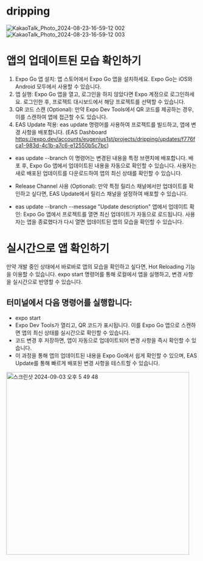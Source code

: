 # dripping

![KakaoTalk_Photo_2024-08-23-16-59-12 002](https://github.com/user-attachments/assets/bd76f5ec-527d-42c2-9ca9-dddc47fa6f95)
![KakaoTalk_Photo_2024-08-23-16-59-12 003](https://github.com/user-attachments/assets/5abd5f7f-88e7-41e1-a713-8eb3634692b5)

# 앱의 업데이트된 모습 확인하기

1. Expo Go 앱 설치: 앱 스토어에서 Expo Go 앱을 설치하세요. Expo Go는 iOS와 Android 모두에서 사용할 수 있습니다.
2. 앱 실행: Expo Go 앱을 열고, 로그인을 하지 않았다면 Expo 계정으로 로그인하세요. 로그인한 후, 프로젝트 대시보드에서 해당 프로젝트를 선택할 수 있습니다.
3. QR 코드 스캔 (Optional): 만약 Expo Dev Tools에서 QR 코드를 제공하는 경우, 이를 스캔하여 앱에 접근할 수도 있습니다.
4. EAS Update 적용: eas update 명령어를 사용하여 프로젝트를 빌드하고, 앱에 변경 사항을 배포합니다.
   (EAS Dashboard https://expo.dev/accounts/eugenius1st/projects/dripping/updates/f776fca1-983d-4c1b-a7c6-e12550b5c7bc)

-   eas update --branch <branch-name>
    이 명령어는 변경된 내용을 특정 브랜치에 배포합니다. 배포 후, Expo Go 앱에서 업데이트된 내용을 자동으로 확인할 수 있습니다. 사용자는 새로 배포된 업데이트를 다운로드하여 앱의 최신 상태를 확인할 수 있습니다.

-   Release Channel 사용 (Optional): 만약 특정 릴리스 채널에서만 업데이트를 확인하고 싶다면, EAS Update에서 릴리스 채널을 설정하여 배포할 수 있습니다.

-   eas update --branch <branch-name> --message "Update description"
    앱에서 업데이트 확인: Expo Go 앱에서 프로젝트를 열면 최신 업데이트가 자동으로 로드됩니다. 사용자는 앱을 종료했다가 다시 열면 업데이트된 앱의 모습을 확인할 수 있습니다.

# 실시간으로 앱 확인하기

만약 개발 중인 상태에서 바로바로 앱의 모습을 확인하고 싶다면, Hot Reloading 기능을 이용할 수 있습니다. expo start 명령어를 통해 로컬에서 앱을 실행하고, 변경 사항을 실시간으로 반영할 수 있습니다.

## 터미널에서 다음 명령어를 실행합니다:

-   expo start
-   Expo Dev Tools가 열리고, QR 코드가 표시됩니다. 이를 Expo Go 앱으로 스캔하면 앱의 최신 상태를 실시간으로 확인할 수 있습니다.
-   코드 변경 후 저장하면, 앱이 자동으로 업데이트되어 변경 사항을 즉시 확인할 수 있습니다.
-   이 과정을 통해 앱의 업데이트된 내용을 Expo Go에서 쉽게 확인할 수 있으며, EAS Update를 통해 빠르게 배포된 변경 사항을 테스트할 수 있습니다.



<img width="481" alt="스크린샷 2024-09-03 오후 5 49 48" src="https://github.com/user-attachments/assets/db74cd40-b7f6-49cb-9b10-f09ecb36162b">
